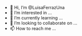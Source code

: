 - 👋 Hi, I’m @LuisaFerrazUna
- 👀 I’m interested in ...
- 🌱 I’m currently learning ...
- 💞️ I’m looking to collaborate on ...
- 📫 How to reach me ...

<!---
LuisaFerrazUna/LuisaFerrazUna is a ✨ special ✨ repository because its `README.md` (this file) appears on your GitHub profile.
You can click the Preview link to take a look at your changes.
--->
